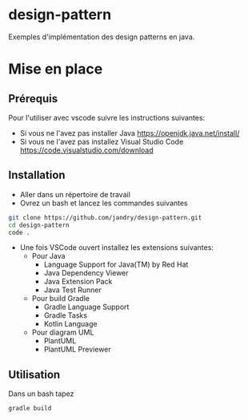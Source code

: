 # design-pattern
Exemples d'implémentation des design patterns en java.

# Mise en place
## Prérequis
Pour l'utiliser avec vscode suivre les instructions suivantes:
* Si vous ne l'avez pas installer Java https://openjdk.java.net/install/
* Si vous ne l'avez pas installez Visual Studio Code https://code.visualstudio.com/download

## Installation
* Aller dans un répertoire de travail
* Ovrez un bash et lancez les commandes suivantes
```bash
git clone https://github.com/jandry/design-pattern.git
cd design-pattern
code .
```
* Une fois VSCode ouvert installez les extensions suivantes:
  * Pour Java
    * Language Support for Java(TM) by Red Hat
    * Java Dependency Viewer
    * Java Extension Pack
    * Java Test Runner
  * Pour build Gradle
    * Gradle Language Support
    * Gradle Tasks
    * Kotlin Language
  * Pour diagram UML
    * PlantUML
    * PlantUML Previewer

## Utilisation
Dans un bash tapez
```bash
gradle build
```



